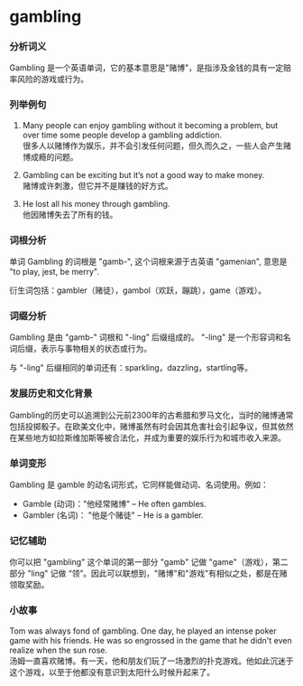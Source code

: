 # gambling

### 分析词义

  

Gambling 是一个英语单词，它的基本意思是"赌博"，是指涉及金钱的具有一定赔率风险的游戏或行为。

  

### 列举例句

  

1.  Many people can enjoy gambling without it becoming a problem, but over time some people develop a gambling addiction.  
    很多人以赌博作为娱乐，并不会引发任何问题，但久而久之，一些人会产生赌博成瘾的问题。
    
      
    
2.  Gambling can be exciting but it’s not a good way to make money.  
    赌博或许刺激，但它并不是赚钱的好方式。
    
      
    
3.  He lost all his money through gambling.  
    他因赌博失去了所有的钱。
    
      
    

  

### 词根分析

  

单词 Gambling 的词根是 "gamb-", 这个词根来源于古英语 "gamenian", 意思是 "to play, jest, be merry".

  

衍生词包括：gambler（赌徒），gambol（欢跃，蹦跳），game（游戏）。

  

### 词缀分析

  

Gambling 是由 "gamb-" 词根和 "-ling" 后缀组成的。 "-ling" 是一个形容词和名词后缀，表示与事物相关的状态或行为。

  

与 "-ling" 后缀相同的单词还有：sparkling，dazzling，startling等。

  

### 发展历史和文化背景

  

Gambling的历史可以追溯到公元前2300年的古希腊和罗马文化，当时的赌博通常包括投掷骰子。在欧美文化中，赌博虽然有时会因其危害社会引起争议，但其依然在某些地方如拉斯维加斯等被合法化，并成为重要的娱乐行为和城市收入来源。

  

### 单词变形

  

Gambling 是 gamble 的动名词形式，它同样能做动词、名词使用。例如：

  

*   Gamble (动词)："他经常赌博" – He often gambles.
*   Gambler (名词)： "他是个赌徒" – He is a gambler.

  

### 记忆辅助

  

你可以把 "gambling" 这个单词的第一部分 "gamb" 记做 "game"（游戏），第二部分 "ling" 记做 “领”。因此可以联想到，"赌博"和"游戏"有相似之处，都是在赌领取奖励。

  

### 小故事

  

Tom was always fond of gambling. One day, he played an intense poker game with his friends. He was so engrossed in the game that he didn't even realize when the sun rose.  
汤姆一直喜欢赌博。有一天，他和朋友们玩了一场激烈的扑克游戏。他如此沉迷于这个游戏，以至于他都没有意识到太阳什么时候升起来了。
